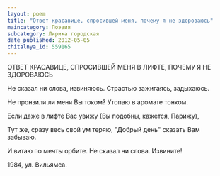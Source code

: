 ```yaml
---
layout: poem
title: "Ответ красавице, спросившей меня, почему я не здороваюсь"
maincategory: Поэзия
subcategory: Лирика городская
date_published: 2012-05-05
chitalnya_id: 559165
---
```




ОТВЕТ КРАСАВИЦЕ, 
СПРОСИВШЕЙ МЕНЯ В ЛИФТЕ, 
ПОЧЕМУ  Я НЕ ЗДОРОВАЮСЬ

Не сказал ни слова, извиняюсь.
Страстью зажигаясь, задыхаюсь.

Не пронзили ли меня Вы током?
Утопаю в аромате тонком.

Если даже в лифте Вас увижу
(Вы подобны, кажется, Парижу),

Тут же, сразу весь свой ум теряю,
"Добрый день" сказать Вам забываю.

И витаю по мечты орбите.
Не сказал ни слова. 
Извините!

1984,
ул. Вильямса.






